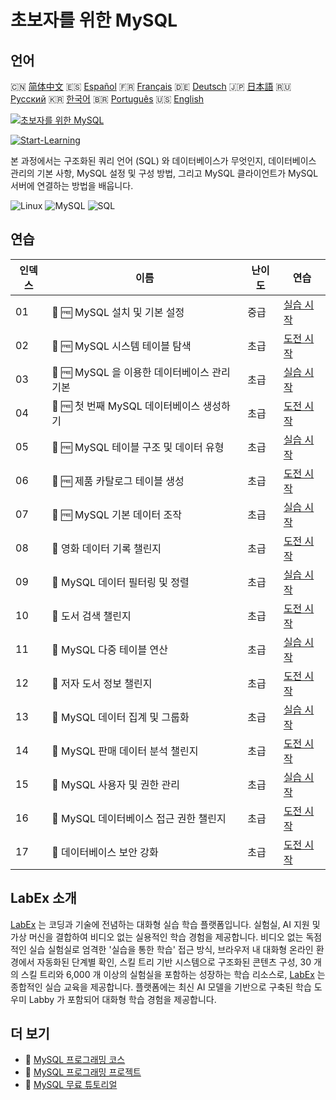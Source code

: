 # 초보자를 위한 MySQL

## 언어

🇨🇳 [简体中文](README_zh.md) 🇪🇸 [Español](README_es.md) 🇫🇷 [Français](README_fr.md) 🇩🇪 [Deutsch](README_de.md) 🇯🇵 [日本語](README_ja.md) 🇷🇺 [Русский](README_ru.md) 🇰🇷 [한국어](README_ko.md) 🇧🇷 [Português](README_pt.md) 🇺🇸 [English](README.md) 

[![초보자를 위한 MySQL](https://cover-creator.labex.io/mysql-for-beginners.png?lang=ko)](https://labex.io/ko/courses/mysql-for-beginners)

[![Start-Learning](https://img.shields.io/badge/Start-Learning-whitesmoke?style=for-the-badge)](https://labex.io/ko/courses/mysql-for-beginners)

본 과정에서는 구조화된 쿼리 언어 (SQL) 와 데이터베이스가 무엇인지, 데이터베이스 관리의 기본 사항, MySQL 설정 및 구성 방법, 그리고 MySQL 클라이언트가 MySQL 서버에 연결하는 방법을 배웁니다.

![Linux](https://img.shields.io/badge/Linux-whitesmoke?style=for-the-badge&logo=linux)
![MySQL](https://img.shields.io/badge/MySQL-whitesmoke?style=for-the-badge&logo=mysql)
![SQL](https://img.shields.io/badge/SQL-whitesmoke?style=for-the-badge&logo=sql)


## 연습

|   인덱스 | 이름                                         | 난이도   | 연습                                                                                                                                                   |
|----------|----------------------------------------------|----------|--------------------------------------------------------------------------------------------------------------------------------------------------------|
|       01 | 🧩 🆓 MySQL 설치 및 기본 설정                | 중급     | <a target='_blank' href='https://labex.io/ko/labs/mysql-installation-and-basic-configuration-of-mysql-418415?course=mysql-for-beginners'>실습 시작</a> |
|       02 | 🎯 🆓 MySQL 시스템 테이블 탐색               | 초급     | <a target='_blank' href='https://labex.io/ko/labs/mysql-explore-mysql-system-tables-391702?course=mysql-for-beginners'>도전 시작</a>                   |
|       03 | 🧩 🆓 MySQL 을 이용한 데이터베이스 관리 기본 | 초급     | <a target='_blank' href='https://labex.io/ko/labs/mysql-database-management-fundamentals-with-mysql-418414?course=mysql-for-beginners'>실습 시작</a>   |
|       04 | 🎯 🆓 첫 번째 MySQL 데이터베이스 생성하기    | 초급     | <a target='_blank' href='https://labex.io/ko/labs/mysql-create-your-first-mysql-database-418265?course=mysql-for-beginners'>도전 시작</a>              |
|       05 | 🧩 🆓 MySQL 테이블 구조 및 데이터 유형       | 초급     | <a target='_blank' href='https://labex.io/ko/labs/mysql-mysql-table-structure-and-data-types-418307?course=mysql-for-beginners'>실습 시작</a>          |
|       06 | 🎯 🆓 제품 카탈로그 테이블 생성              | 초급     | <a target='_blank' href='https://labex.io/ko/labs/mysql-create-a-product-catalog-table-418298?course=mysql-for-beginners'>도전 시작</a>                |
|       07 | 🧩 🆓 MySQL 기본 데이터 조작                 | 초급     | <a target='_blank' href='https://labex.io/ko/labs/sql-mysql-basic-data-manipulation-418303?course=mysql-for-beginners'>실습 시작</a>                   |
|       08 | 🎯  영화 데이터 기록 챌린지                  | 초급     | <a target='_blank' href='https://labex.io/ko/labs/mysql-record-movie-data-challenge-418302?course=mysql-for-beginners'>도전 시작</a>                   |
|       09 | 🧩  MySQL 데이터 필터링 및 정렬              | 초급     | <a target='_blank' href='https://labex.io/ko/labs/mysql-mysql-data-filtering-and-sorting-418305?course=mysql-for-beginners'>실습 시작</a>              |
|       10 | 🎯  도서 검색 챌린지                         | 초급     | <a target='_blank' href='https://labex.io/ko/labs/mysql-book-search-challenge-418297?course=mysql-for-beginners'>도전 시작</a>                         |
|       11 | 🧩  MySQL 다중 테이블 연산                   | 초급     | <a target='_blank' href='https://labex.io/ko/labs/mysql-mysql-multi-table-operations-418306?course=mysql-for-beginners'>실습 시작</a>                  |
|       12 | 🎯  저자 도서 정보 챌린지                    | 초급     | <a target='_blank' href='https://labex.io/ko/labs/mysql-author-book-information-challenge-418296?course=mysql-for-beginners'>도전 시작</a>             |
|       13 | 🧩  MySQL 데이터 집계 및 그룹화              | 초급     | <a target='_blank' href='https://labex.io/ko/labs/mysql-mysql-data-aggregation-and-grouping-418304?course=mysql-for-beginners'>실습 시작</a>           |
|       14 | 🎯  MySQL 판매 데이터 분석 챌린지            | 초급     | <a target='_blank' href='https://labex.io/ko/labs/mysql-mysql-sales-data-analysis-challenge-418301?course=mysql-for-beginners'>도전 시작</a>           |
|       15 | 🧩  MySQL 사용자 및 권한 관리                | 초급     | <a target='_blank' href='https://labex.io/ko/labs/mysql-mysql-user-and-privileges-management-418308?course=mysql-for-beginners'>실습 시작</a>          |
|       16 | 🎯  MySQL 데이터베이스 접근 권한 챌린지      | 초급     | <a target='_blank' href='https://labex.io/ko/labs/mysql-mysql-database-access-challenge-418300?course=mysql-for-beginners'>도전 시작</a>               |
|       17 | 🎯  데이터베이스 보안 강화                   | 초급     | <a target='_blank' href='https://labex.io/ko/labs/mysql-make-database-more-secure-391535?course=mysql-for-beginners'>도전 시작</a>                     |

## LabEx 소개

[LabEx](https://labex.io) 는 코딩과 기술에 전념하는 대화형 실습 학습 플랫폼입니다. 실험실, AI 지원 및 가상 머신을 결합하여 비디오 없는 실용적인 학습 경험을 제공합니다. 비디오 없는 독점적인 실습 실험실로 엄격한 '실습을 통한 학습' 접근 방식, 브라우저 내 대화형 온라인 환경에서 자동화된 단계별 확인, 스킬 트리 기반 시스템으로 구조화된 콘텐츠 구성, 30 개의 스킬 트리와 6,000 개 이상의 실험실을 포함하는 성장하는 학습 리소스로, [LabEx](https://labex.io) 는 종합적인 실습 교육을 제공합니다. 플랫폼에는 최신 AI 모델을 기반으로 구축된 학습 도우미 Labby 가 포함되어 대화형 학습 경험을 제공합니다.

## 더 보기

- 🔗 [MySQL 프로그래밍 코스](https://github.com/labex-labs/awesome-programming-courses)
- 🔗 [MySQL 프로그래밍 프로젝트](https://github.com/labex-labs/awesome-programming-projects)
- 🔗 [MySQL 무료 튜토리얼](https://github.com/labex-labs/mysql-free-tutorials)

